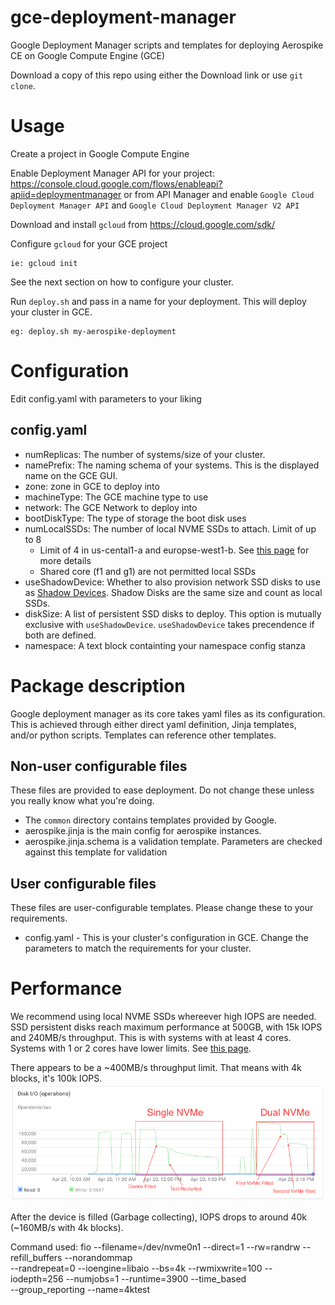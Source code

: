 # gce-deployment-manager

Google Deployment Manager scripts and templates for deploying Aerospike CE on Google Compute Engine (GCE)

Download a copy of this repo using either the Download link or use `git clone`.

# Usage

Create a project in Google Compute Engine

Enable Deployment Manager API for your project: https://console.cloud.google.com/flows/enableapi?apiid=deploymentmanager
or from API Manager and enable `Google Cloud Deployment Manager API` and `Google Cloud Deployment Manager V2 API`

Download and install `gcloud` from https://cloud.google.com/sdk/

Configure `gcloud` for your GCE project

    ie: gcloud init

See the next section on how to configure your cluster.

Run `deploy.sh` and pass in a name for your deployment. This will deploy your cluster in GCE.

    eg: deploy.sh my-aerospike-deployment

# Configuration

Edit config.yaml with parameters to your liking

## config.yaml

* numReplicas: The number of systems/size of your cluster.
* namePrefix: The naming schema of your systems. This is the displayed name on the GCE GUI.
* zone: zone in GCE to deploy into
* machineType: The GCE machine type to use
* network: The GCE Network to deploy into
* bootDiskType: The type of storage the boot disk uses
* numLocalSSDs: The number of local NVME SSDs to attach. Limit of up to 8
    * Limit of 4 in us-cental1-a and europse-west1-b. See [this page](https://cloud.google.com/compute/docs/disks/#localssds) for more details
	* Shared core (f1 and g1) are not permitted local SSDs
* useShadowDevice: Whether to also provision network SSD disks to use as [Shadow Devices](http://www.aerospike.com/docs/deploy_guides/aws/recommendations/#shadow-device-configuration). Shadow Disks are the same size and count as local SSDs.
* diskSize: A list of persistent SSD disks to deploy. This option is mutually exclusive with `useShadowDevice`. `useShadowDevice` takes precendence if both are defined.
* namespace: A text block containting your namespace config stanza

# Package description

Google deployment manager as its core takes yaml files as its configuration. This is achieved through either direct yaml
definition, Jinja templates, and/or python scripts. Templates can reference other templates.

## Non-user configurable files

These files are provided to ease deployment. Do not change these unless you really know what you're doing.

* The `common` directory contains templates provided by Google.
* aerospike.jinja is the main config for aerospike instances.
* aerospike.jinja.schema is a validation template. Parameters are checked against this template for validation

## User configurable files

These files are user-configurable templates. Please change these to your requirements.

* config.yaml - This is your cluster's configuration in GCE. Change the parameters to match the requirements for your cluster.

# Performance

We recommend using local NVME SSDs whereever high IOPS are needed. 
SSD persistent disks reach maximum performance at 500GB, with 15k IOPS and 240MB/s throughput. This is with systems with at least 4 cores.
Systems with 1 or 2 cores have lower limits. See [this page](https://cloud.google.com/compute/docs/disks/performance#egress_performance_cap).

There appears to be a ~400MB/s throughput limit. That means with 4k blocks, it's 100k IOPS.
![IO stats](gce_performance.png)

After the device is filled (Garbage collecting), IOPS drops to around 40k (~160MB/s with 4k blocks).

Command used:
    fio --filename=/dev/nvme0n1 --direct=1 --rw=randrw --refill_buffers --norandommap \
	--randrepeat=0 --ioengine=libaio --bs=4k --rwmixwrite=100 --iodepth=256 --numjobs=1 --runtime=3900 --time_based \
	--group_reporting --name=4ktest
